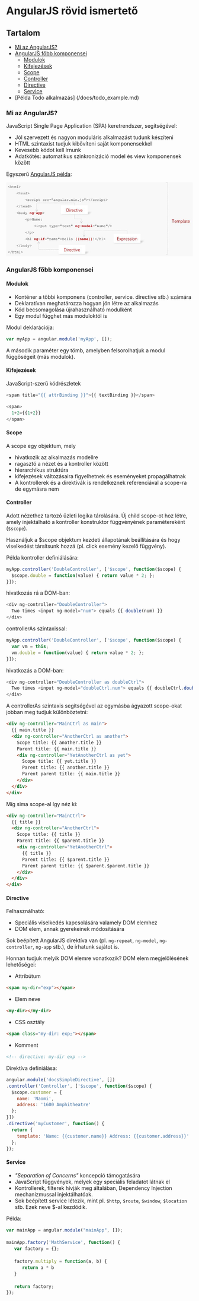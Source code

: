 # AngularJS rövid ismertető

## Tartalom
* [Mi az AngularJS?](#mi-az-angularjs)
* [AngularJS főbb komponensei](#angularjs-főbb-komponensei)
  * [Modulok](#modulok)
  * [Kifejezések](#kifejezések)
  * [Scope](#scope)
  * [Controller](#controller)
  * [Directive](#directive)
  * [Service](#service)
* [Példa Todo alkalmazás] (/docs/todo_example.md)

### Mi az AngularJS? 
JavaScript Single Page Application (SPA) keretrendszer, segítségével: 
* Jól szervezett és nagyon moduláris alkalmazást tudunk készíteni
* HTML szintaxist tudjuk kibővíteni saját komponensekkel 
* Kevesebb kódot kell írnunk 
* Adatkötés: automatikus szinkronizáció model és view komponensek között

Egyszerű [AngularJS példa](http://plnkr.co/edit/4jJrc09GRrUbFQpFgygR?p=preview):

![AngularJS példa](images/img8.png)

### AngularJS főbb komponensei

#### Modulok
* Konténer a többi komponens (controller, service. directive stb.) számára
* Deklaratívan meghatározza hogyan jön létre az alkalmazás
* Kód becsomagolása újrahasználható modulként
* Egy modul függhet más moduloktól is

Modul deklarációja:

```javascript
var myApp = angular.module('myApp', []);
```

A második paraméter egy tömb, amelyben felsorolhatjuk a modul függőségeit (más modulok).

#### Kifejezések 
JavaScript-szerű kódrészletek

```javascript
<span title="{{ attrBinding }}">{{ textBinding }}</span>
```

```javascript
<span>
  1+2={{1+2}}
</span>
```

#### Scope
A scope egy objektum, mely 
* hivatkozik az alkalmazás modellre
* ragasztó a nézet és a kontroller között
* hierarchikus struktúra
* kifejezések változásaira figyelhetnek és eseményeket propagálhatnak
* A kontrollerek és a direktívák is rendelkeznek referenciával a scope-ra de egymásra nem

#### Controller
Adott nézethez tartozó üzleti logika tárolására. Új child scope-ot hoz létre, amely injektálható a kontroller konstruktor függvényének paramétereként (`$scope`).

Használjuk a $scope objektum kezdeti állapotának beállítására és hogy viselkedést társítsunk hozzá (pl. click esemény kezelő függvény).

Példa kontroller definiálására:

```javascript
myApp.controller('DoubleController', ['$scope', function($scope) {
  $scope.double = function(value) { return value * 2; };
}]);
```

hivatkozás rá a DOM-ban:

```javascript
<div ng-controller="DoubleController">
  Two times <input ng-model="num"> equals {{ double(num) }}
</div>
```

controllerAs szintaxissal: 

```javascript
myApp.controller('DoubleController', ['$scope', function($scope) {
  var vm = this;
  vm.double = function(value) { return value * 2; };
}]);
```

hivatkozás a DOM-ban:

```javascript
<div ng-controller="DoubleController as doubleCtrl">
  Two times <input ng-model="doubleCtrl.num"> equals {{ doubleCtrl.double(doubleCtrl.num) }}
</div>
```

A controllerAs szintaxis segítségével az egymásba ágyazott scope-okat jobban meg tudjuk különböztetni:

```html
<div ng-controller="MainCtrl as main">
  {{ main.title }}
  <div ng-controller="AnotherCtrl as another">
    Scope title: {{ another.title }}
    Parent title: {{ main.title }}
    <div ng-controller="YetAnotherCtrl as yet">
      Scope title: {{ yet.title }}
      Parent title: {{ another.title }}
      Parent parent title: {{ main.title }}
    </div>
  </div>
</div>
```

Míg sima scope-al így néz ki: 

```html
<div ng-controller="MainCtrl">
  {{ title }}
  <div ng-controller="AnotherCtrl">
    Scope title: {{ title }}
    Parent title: {{ $parent.title }}
    <div ng-controller="YetAnotherCtrl">
      {{ title }}
      Parent title: {{ $parent.title }}
      Parent parent title: {{ $parent.$parent.title }}
    </div>
  </div>
</div>
```

#### Directive

Felhasználható:
* Speciális viselkedés kapcsolására valamely DOM elemhez
* DOM elem, annak gyerekeinek módosítására

Sok beépített AngularJS direktíva van (pl. `ng-repeat`, `ng-model`, `ng-controller`, `ng-app` stb.), de írhatunk sajátot is.

Honnan tudjuk melyik DOM elemre vonatkozik? DOM elem megjelölésének lehetőségei:
* Attribútum

```html
<span my-dir="exp"></span>
```

* Elem neve 
```html
<my-dir></my-dir>
```
* CSS osztály
```html
<span class="my-dir: exp;"></span>
```
* Komment
```html
<!-- directive: my-dir exp -->
```

Direktíva definiálása:

```javascript
angular.module('docsSimpleDirective', [])
.controller('Controller', ['$scope', function($scope) {
  $scope.customer = {
    name: 'Naomi',
    address: '1600 Amphitheatre'
  };
}])
.directive('myCustomer', function() {
  return {
    template: 'Name: {{customer.name}} Address: {{customer.address}}'
  };
});
```

#### Service
* *"Separation of Concerns"* koncepció támogatására
* JavaScript függvények, melyek egy speciális feladatot látnak el
* Kontrollerek, filterek hívják meg általában, Dependency Injection mechanizmussal injektálhatóak.
* Sok beépített service létezik, mint pl. `$http`, `$route`, `$window`, `$location` stb. Ezek neve $-al kezdődik.

Példa:

```javascript
var mainApp = angular.module("mainApp", []);

mainApp.factory('MathService', function() {
   var factory = {};
   
   factory.multiply = function(a, b) {
      return a * b
   }
   
   return factory;
});
```



